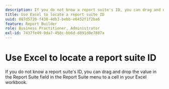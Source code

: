 ```yaml
---
description: If you do not know a report suite's ID, you can drag and drop the value in the Report Suite field in the Report Suite menu to a cell in your Excel workbook.
title: Use Excel to locate a report suite ID
uuid: 087d5720-f438-4db3-bebb-e6452f1f2ba6
feature: Report Builder
role: Business Practitioner, Administrator
exl-id: 7437fe49-0da7-458c-bb6d-d891d0e7887a
---
```

# Use Excel to locate a report suite ID

If you do not know a report suite's ID, you can drag and drop the value in the Report Suite field in the Report Suite menu to a cell in your Excel workbook.
